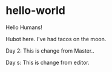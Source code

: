 # hello-world

Hello Humans!

Hubot here. 
I've had tacos on the moon.

Day 2: This is change from Master..

Day s: This is change from editor.
